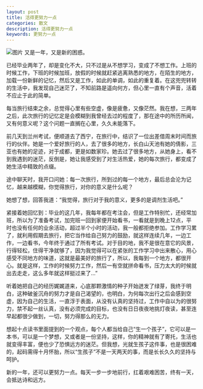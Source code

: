```yaml
---
layout: post
title: 活得更努力一点
categories: 散文
description: 活得更努力一点
keywords: 更努力一点
---
```


![图片](http://a2.qpic.cn/psb?/V118G3dh0IatwX/Afzoaoi1RhWWN99Njwaqi0iisv9wAJ**DTKlopad5Ow!/b/dIUBAAAAAAAA&ek=1&kp=1&pt=0&t=5&tl=3&su=0168223841&tm=1566108000&sce=0-12-12&rf=2-9)
又是一年，又是新的困惑。 

已经毕业两年了，却是变化不大，只不过是从不想学习，变成了不想工作。上班的时候工作，下班的时候加班，放假的时候就赶紧逃离熟悉的地方，在陌生的地方，加载一份新鲜的记忆，然后又是工作，如此的单调，如此的重复着。在这兜兜转转的生活中，我发现自己迷茫了，不知前路是遥向何方，但心里一直有个声音，活着不应止于此的简单。 

<!--more-->

每当旅行结束之余，总觉得心里有些空虚，像是疲惫，又像茫然。我在想，三两年之后，此次旅行的记忆定是会模糊到我曾经去过的程度了，那在途中的所历所闻，又有何意义呢？这个问题一直搁在心里，久久未能落下。 

前几天到兰州考试，便顺道去了西宁，在旅行中，结识了一位出差借周末时间而旅行的伙伴。她是一个爱好旅行的人，去了很多的地方，长白山天池有她的倩影，三亚也有她的足迹，对于成都，更是如数家珍。她去过了很多地方，从她身上，看不到我遇到的迷茫，反倒是，她让我感受到了对生活热爱，她的每次旅行，都变成了她生活中精致的点缀。 

途中聊天时，我开口问她：每一次旅行，所到过的每一个地方，最后总会沦为记忆，越来越模糊，你觉得旅行，对你的意义是什么呢？ 

她想了想，回答我道：“我觉得，旅行对于我的意义，更多的是调剂生活吧。” 

紧接着她回忆到：毕业的这几年，我每年都在考注会，但是工作特别忙，还经常加班，所以为了准备考试，加完班一回到家便开始看书，一看就是到晚上12点，平时也没有任何的业余活动，超过半个小时的活动，我一般都拒绝参加。工作学习累了，就利用假期去旅行，把它当作给自己努力的鼓励，就这样连续几年，一边工作，一边看书，今年终于通过了所有考试。对于目的地，我不是很在意它的风景，行得轻松，住得干净就够了，因为我觉得可以在紧张的工作学习中出来散心，用心感受不同地方的味道，这就是最美好的旅行了，所以，我每到一个地方，都很开心。就是这样，工作的时候努力工作，然后一有空就拼命看书，压力太大的时候就出去走走，这么多年就这样挺过来了…” 

听着她把自己的经历娓娓道来，心底那颗激情的种子开始迸发了绿芽，我终于明白，这种破釜沉舟的努力才是自己渴望的，也明白，为何每次出行之后会感到空虚，因为自己的生活，一直浮于表面，从没有认真的坚持过，工作中自以为的很努力，禁不起一丝认真，没有必须完成的目标，也没有日日夜夜地挑灯夜读，甚至连早起都很少做到，一切，努力得那么的无力。 

想起十点读书里面提到的一个观点，每个人都当给自己“生一个孩子”，它可以是一本书，可以是一个梦想，又或者是一份坚持，这样，你的精神就有了寄托，生活也就变得丰富，便也少了恐惧远方的迷茫。但我想，光就生孩子这件事，也是很困难的，起码需得十月怀胎，所以“生孩子”不是一天两天的事，而是长长久久的坚持与呵护。

 

新的一年，还可以更努力一点。每天一步一步地前行，扛着艰难困苦，终有一天，会抵达诗和远方。